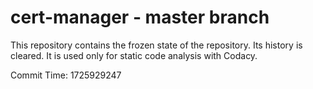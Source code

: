 # cert-manager - master branch

This repository contains the frozen state of the repository.
Its history is cleared. It is used only for static code
analysis with Codacy.

Commit Time: 1725929247